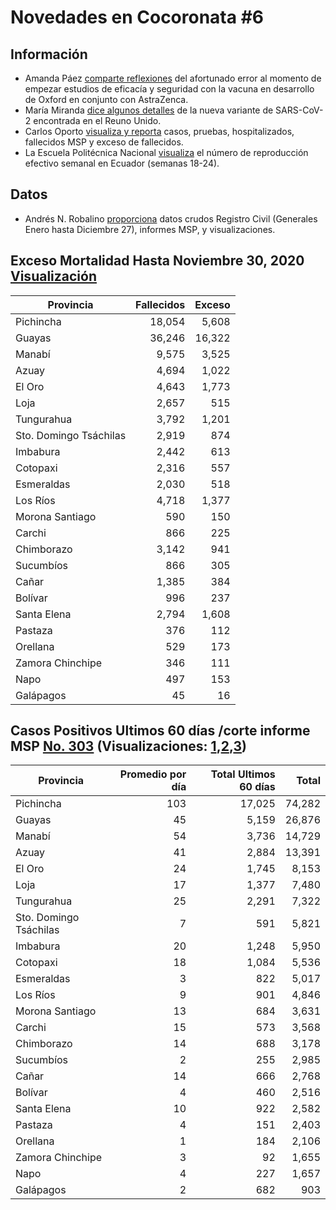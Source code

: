 # Novedades en Cocoronata #6

## Información
* Amanda Páez [comparte reflexiones](https://twitter.com/amandaasubiar/status/1343322690950746112) del afortunado error al momento de empezar estudios de eficacía y seguridad con la vacuna en desarrollo de Oxford en conjunto con AstraZenca. 
* María Miranda [dice algunos detalles](https://twitter.com/MaiadelC/status/1341144694798098432) de la nueva variante de SARS-CoV-2 encontrada en el Reuno Unido.
* Carlos Oporto [visualiza y reporta](https://twitter.com/carlosoporto/status/1343642230511333378) casos, pruebas, hospitalizados, fallecidos MSP y exceso de fallecidos.
* La Escuela Politécnica Nacional [visualiza](https://twitter.com/ModeMatEC/status/1343242531736334336) el número de reproducción efectivo semanal en Ecuador (semanas 18-24).

## Datos

* Andrés N. Robalino [proporciona](https://github.com/andrab/ecuacovid/commit/ad01c14b4684a860d49d9a564499cbe552f1fea8) datos crudos Registro Civil (Generales Enero hasta Diciembre 27), informes MSP, y visualizaciones.

## Exceso Mortalidad Hasta Noviembre 30, 2020 [Visualización](imagenes/exceso_6.png "Ecuador: Muertes en exceso")
| Provincia  | Fallecidos | Exceso |
|---|---:|---:|
|Pichincha|18,054|5,608|
|Guayas|36,246|16,322|
|Manabí|9,575|3,525|
|Azuay|4,694|1,022|
|El Oro|4,643|1,773|
|Loja|2,657|515|
|Tungurahua|3,792|1,201|
|Sto. Domingo Tsáchilas|2,919|874|
|Imbabura|2,442|613|
|Cotopaxi|2,316|557|
|Esmeraldas|2,030|518|
|Los Ríos|4,718|1,377|
|Morona Santiago|590|150|
|Carchi|866|225|
|Chimborazo|3,142|941|
|Sucumbíos|866|305|
|Cañar|1,385|384|
|Bolívar|996|237|
|Santa Elena|2,794|1,608|
|Pastaza|376|112|
|Orellana|529|173|
|Zamora Chinchipe|346|111|
|Napo|497|153|
|Galápagos|45|16|

## Casos Positivos Ultimos 60 días /corte informe MSP [No. 303](../informes/SNGRE/303-26-12-2020-08H.pdf) (Visualizaciones: [1](imagenes/positivas_ultimas60_1.png),[2](imagenes/positivas_ultimas60_2.png),[3](imagenes/positivas_ultimas60_3.png))
|Provincia|Promedio por día|Total Ultimos 60 días|Total|
|---|---:|---:|---:|
|Pichincha|103|17,025|74,282|
|Guayas|45|5,159|26,876|
|Manabí|54|3,736|14,729|
|Azuay|41|2,884|13,391|
|El Oro|24|1,745|8,153|
|Loja|17|1,377|7,480|
|Tungurahua|25|2,291|7,322|
|Sto. Domingo Tsáchilas|7|591|5,821|
|Imbabura|20|1,248|5,950|
|Cotopaxi|18|1,084|5,536|
|Esmeraldas|3|822|5,017|
|Los Ríos|9|901|4,846|
|Morona Santiago|13|684|3,631|
|Carchi|15|573|3,568|
|Chimborazo|14|688|3,178|
|Sucumbíos|2|255|2,985|
|Cañar|14|666|2,768|
|Bolívar|4|460|2,516|
|Santa Elena|10|922|2,582|
|Pastaza|4|151|2,403|
|Orellana|1|184|2,106|
|Zamora Chinchipe|3|92|1,655|
|Napo|4|227|1,657|
|Galápagos|2|682|903|
